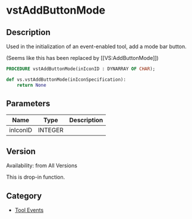 # vstAddButtonMode

## Description
Used in the initialization of an event-enabled tool, add a mode bar button.

(Seems like this has been replaced by [[VS:AddButtonMode]])

```pascal
PROCEDURE vstAddButtonMode(inIconID : DYNARRAY OF CHAR);
```

```python
def vs.vstAddButtonMode(inIconSpecification):
    return None
```

## Parameters
|Name|Type|Description|
|---|---|---|
|inIconID|INTEGER|   |

## Version
Availability: from All Versions

This is drop-in function.

## Category
* [Tool Events](../Categories/Tool%20Events.md)
